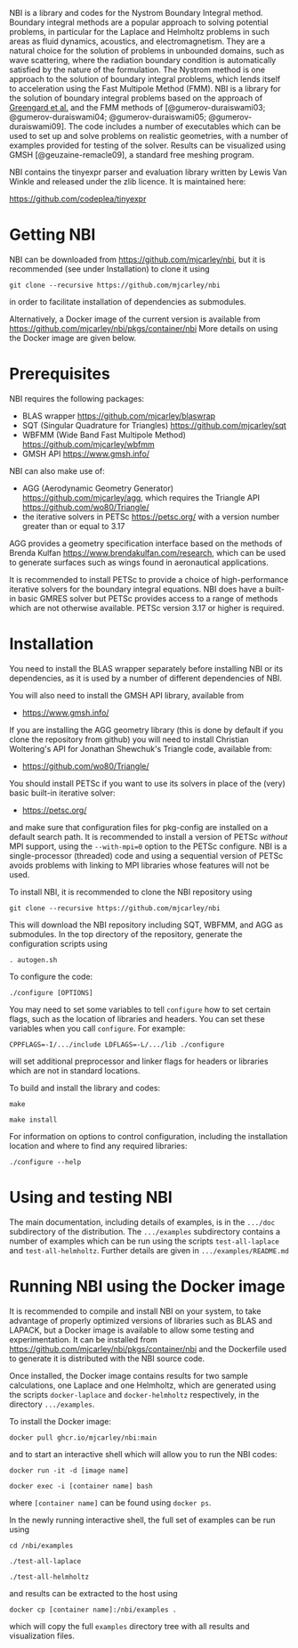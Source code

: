 NBI is a library and codes for the Nystrom Boundary Integral method.
Boundary integral methods are a popular approach to solving potential
problems, in particular for the Laplace and Helmholtz problems in such
areas as fluid dynamics, acoustics, and electromagnetism. They are a
natural choice for the solution of problems in unbounded domains, such
as wave scattering, where the radiation boundary condition is
automatically satisfied by the nature of the formulation. The Nystrom
method is one approach to the solution of boundary integral problems,
which lends itself to acceleration using the Fast Multipole Method
(FMM). NBI is a library for the solution of boundary integral problems
based on the approach of [Greengard et
al.](https://dx.doi.org/10.1016/j.jcpx.2021.100092) and the FMM
methods of [@gumerov-duraiswami03; @gumerov-duraiswami04;
@gumerov-duraiswami05; @gumerov-duraiswami09]. The code includes a
number of executables which can be used to set up and solve problems
on realistic geometries, with a number of examples provided for
testing of the solver. Results can be visualized using GMSH
[@geuzaine-remacle09], a standard free meshing program.

NBI contains the tinyexpr parser and evaluation library written by
Lewis Van Winkle and released under the zlib licence. It is maintained
here:

https://github.com/codeplea/tinyexpr

# Getting NBI

NBI can be downloaded from https://github.com/mjcarley/nbi, but it is
recommended (see under Installation) to clone it using

`git clone --recursive https://github.com/mjcarley/nbi`

in order to facilitate installation of dependencies as submodules.

Alternatively, a Docker image of the current version is available from
https://github.com/mjcarley/nbi/pkgs/container/nbi More details on
using the Docker image are given below.

# Prerequisites

NBI requires the following packages:
- BLAS wrapper https://github.com/mjcarley/blaswrap
- SQT (Singular Quadrature for Triangles) https://github.com/mjcarley/sqt
- WBFMM (Wide Band Fast Multipole Method) https://github.com/mjcarley/wbfmm
- GMSH API https://www.gmsh.info/

NBI can also make use of:
- AGG (Aerodynamic Geometry Generator) https://github.com/mjcarley/agg,
  which requires the Triangle API https://github.com/wo80/Triangle/
- the iterative solvers in PETSc https://petsc.org/ with a version
  number greater than or equal to 3.17

AGG provides a geometry specification interface based on the
methods of Brenda Kulfan https://www.brendakulfan.com/research, which
can be used to generate surfaces such as wings found in aeronautical
applications. 

It is recommended to install PETSc to provide a choice of
high-performance iterative solvers for the boundary integral
equations. NBI does have a built-in basic GMRES solver but PETSc
provides access to a range of methods which are not otherwise available.
PETSc version 3.17 or higher is required. 

# Installation

You need to install the BLAS wrapper separately before installing NBI
or its dependencies, as it is used by a number of different
dependencies of NBI.

You will also need to install the GMSH API library, available from

- https://www.gmsh.info/

If you are installing the AGG geometry library (this is done by
default if you clone the repository from github) you will need to
install Christian Woltering's API for Jonathan Shewchuk's Triangle
code, available from:

- https://github.com/wo80/Triangle/

You should install PETSc if you want to use its solvers in place of
the (very) basic built-in iterative solver:

- https://petsc.org/

and make sure that configuration files for pkg-config are installed on
a default search path. It is recommended to install a version of PETSc
*without* MPI support, using the `--with-mpi=0` option to the PETSc
configure. NBI is a single-processor (threaded) code and using a
sequential version of PETSc avoids problems with linking to MPI
libraries whose features will not be used. 

To install NBI, it is recommended to clone the NBI repository using

`git clone --recursive https://github.com/mjcarley/nbi`

This will download the NBI repository including SQT, WBFMM, and AGG as
submodules. In the top directory of the repository, generate the
configuration scripts using

`. autogen.sh`

To configure the code:

`./configure [OPTIONS]`

You may need to set some variables to tell `configure` how to set
certain flags, such as the location of libraries and headers.  You can
set these variables when you call `configure`. For example:

`CPPFLAGS=-I/.../include LDFLAGS=-L/.../lib ./configure`

will set additional preprocessor and linker flags for headers or
libraries which are not in standard locations.

To build and install the library and codes:

`make`

`make install`

For information on options to control configuration, including the
installation location and where to find any required libraries:

  `./configure --help`

# Using and testing NBI

The main documentation, including details of examples, is in the
`.../doc` subdirectory of the distribution. The `.../examples`
subdirectory contains a number of examples which can be run using the
scripts `test-all-laplace` and `test-all-helmholtz`. Further details are
given in `.../examples/README.md`

# Running NBI using the Docker image

It is recommended to compile and install NBI on your system, to take
advantage of properly optimized versions of libraries such as BLAS and
LAPACK, but a Docker image is available to allow some testing and
experimentation. It can be installed from
https://github.com/mjcarley/nbi/pkgs/container/nbi and the Dockerfile
used to generate it is distributed with the NBI source code.

Once installed, the Docker image contains results for two sample
calculations, one Laplace and one Helmholtz, which are generated using
the scripts `docker-laplace` and `docker-helmholtz` respectively, in
the directory `.../examples`. 

To install the Docker image:

`docker pull ghcr.io/mjcarley/nbi:main`

and to start an interactive shell which will allow you to run the NBI
codes:

`docker run -it -d [image name]`

`docker exec -i [container name] bash`

where `[container name]` can be found using `docker ps`.

In the newly running interactive shell, the full set of examples can
be run using

`cd /nbi/examples`

`./test-all-laplace`

`./test-all-helmholtz`

and results can be extracted to the host using

`docker cp [container name]:/nbi/examples .`

which will copy the full `examples` directory tree with all results
and visualization files.
